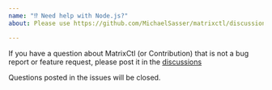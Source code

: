 ```yaml
---
name: "⁉️ Need help with Node.js?"
about: Please use https://github.com/MichaelSasser/matrixctl/discussions

---
```


If you have a question about MatrixCtl (or Contribution) that is not a bug
report or feature request, please post it in the
[discussions](https://github.com/MichaelSasser/matrixctl/discussions)

Questions posted in the issues will be closed.
